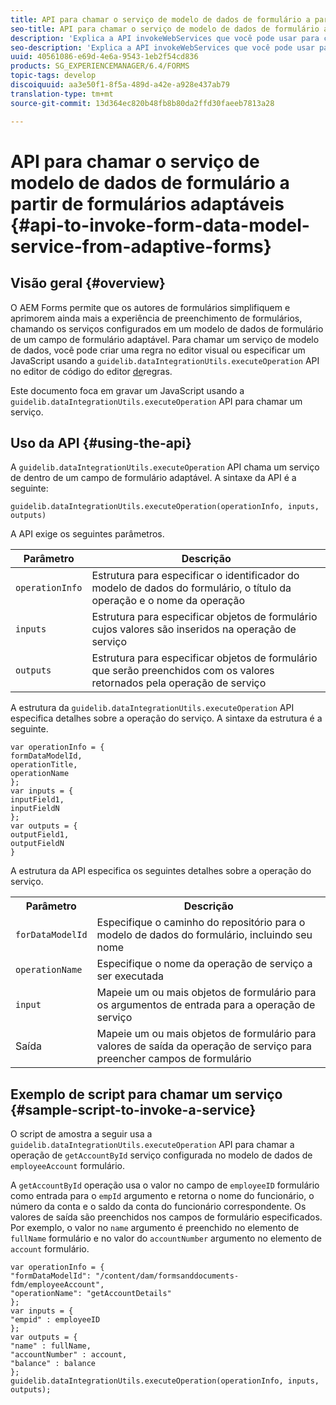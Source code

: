 ```yaml
---
title: API para chamar o serviço de modelo de dados de formulário a partir de formulários adaptáveis
seo-title: API para chamar o serviço de modelo de dados de formulário a partir de formulários adaptáveis
description: 'Explica a API invokeWebServices que você pode usar para chamar serviços da Web escritos em WSDL de dentro de um campo de formulário adaptável. '
seo-description: 'Explica a API invokeWebServices que você pode usar para chamar serviços da Web escritos em WSDL de dentro de um campo de formulário adaptável. '
uuid: 40561086-e69d-4e6a-9543-1eb2f54cd836
products: SG_EXPERIENCEMANAGER/6.4/FORMS
topic-tags: develop
discoiquuid: aa3e50f1-8f5a-489d-a42e-a928e437ab79
translation-type: tm+mt
source-git-commit: 13d364ec820b48fb8b80da2ffd30faeeb7813a28

---
```



# API para chamar o serviço de modelo de dados de formulário a partir de formulários adaptáveis {#api-to-invoke-form-data-model-service-from-adaptive-forms}

## Visão geral {#overview}

O AEM Forms permite que os autores de formulários simplifiquem e aprimorem ainda mais a experiência de preenchimento de formulários, chamando os serviços configurados em um modelo de dados de formulário de um campo de formulário adaptável. Para chamar um serviço de modelo de dados, você pode criar uma regra no editor visual ou especificar um JavaScript usando a `guidelib.dataIntegrationUtils.executeOperation` API no editor de código do editor [de](/help/forms/using/rule-editor.md)regras.

Este documento foca em gravar um JavaScript usando a `guidelib.dataIntegrationUtils.executeOperation` API para chamar um serviço.

## Uso da API {#using-the-api}

A `guidelib.dataIntegrationUtils.executeOperation` API chama um serviço de dentro de um campo de formulário adaptável. A sintaxe da API é a seguinte:

```
guidelib.dataIntegrationUtils.executeOperation(operationInfo, inputs, outputs)
```

A API exige os seguintes parâmetros.

| Parâmetro | Descrição |
|---|---|
| `operationInfo` | Estrutura para especificar o identificador do modelo de dados do formulário, o título da operação e o nome da operação |
| `inputs` | Estrutura para especificar objetos de formulário cujos valores são inseridos na operação de serviço |
| `outputs` | Estrutura para especificar objetos de formulário que serão preenchidos com os valores retornados pela operação de serviço |

A estrutura da `guidelib.dataIntegrationUtils.executeOperation` API especifica detalhes sobre a operação do serviço. A sintaxe da estrutura é a seguinte.

```
var operationInfo = {
formDataModelId,
operationTitle,
operationName
};
var inputs = {
inputField1,
inputFieldN
};
var outputs = {
outputField1,
outputFieldN
}
```

A estrutura da API especifica os seguintes detalhes sobre a operação do serviço.

<table> 
 <tbody> 
  <tr> 
   <th>Parâmetro</th> 
   <th>Descrição</th> 
  </tr> 
  <tr> 
   <td><code>forDataModelId</code></td> 
   <td>Especifique o caminho do repositório para o modelo de dados do formulário, incluindo seu nome</td> 
  </tr> 
  <tr> 
   <td><code>operationName</code></td> 
   <td>Especifique o nome da operação de serviço a ser executada</td> 
  </tr> 
  <tr> 
   <td><code>input</code></td> 
   <td>Mapeie um ou mais objetos de formulário para os argumentos de entrada para a operação de serviço</td> 
  </tr> 
  <tr> 
   <td>Saída</td> 
   <td>Mapeie um ou mais objetos de formulário para valores de saída da operação de serviço para preencher campos de formulário<br /> </td> 
  </tr> 
 </tbody> 
</table>

## Exemplo de script para chamar um serviço {#sample-script-to-invoke-a-service}

O script de amostra a seguir usa a `guidelib.dataIntegrationUtils.executeOperation` API para chamar a operação de `getAccountById` serviço configurada no modelo de dados de `employeeAccount` formulário.

A `getAccountById` operação usa o valor no campo de `employeeID` formulário como entrada para o `empId` argumento e retorna o nome do funcionário, o número da conta e o saldo da conta do funcionário correspondente. Os valores de saída são preenchidos nos campos de formulário especificados. Por exemplo, o valor no `name` argumento é preenchido no elemento de `fullName` formulário e no valor do `accountNumber` argumento no elemento de `account` formulário.

```
var operationInfo = {
"formDataModelId": "/content/dam/formsanddocuments-fdm/employeeAccount",
"operationName": "getAccountDetails"
};
var inputs = {
"empid" : employeeID
};
var outputs = {
"name" : fullName,
"accountNumber" : account,
"balance" : balance
};
guidelib.dataIntegrationUtils.executeOperation(operationInfo, inputs, outputs);
```

